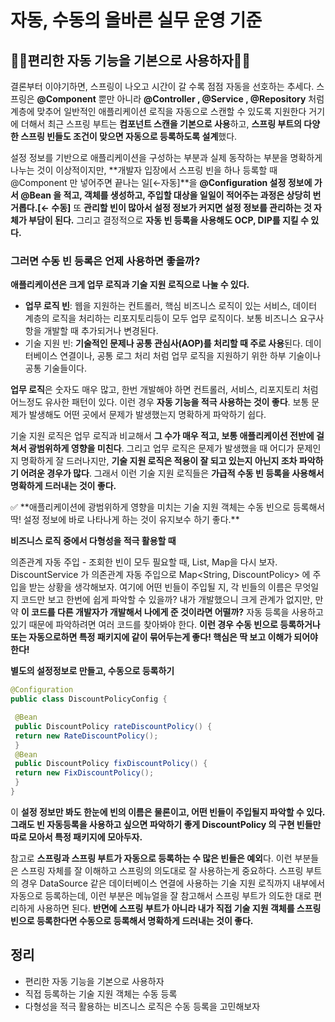 # 자동, 수동의 올바른 실무 운영 기준

## 👑🍯편리한 자동 기능을 기본으로 사용하자🍯👑

결론부터 이야기하면, 스프링이 나오고 시간이 갈 수록 점점 자동을 선호하는 추세다. 
스프링은 **@Component** 뿐만 아니라 **@Controller , @Service , @Repository** 처럼 계층에 맞추어 일반적인 애플리케이션 로직을 자동으로 스캔할 수 있도록 지원한다
거기에 더해서 최근 스프링 부트는 **컴포넌트 스캔을 기본으로 사용**하고, 
**스프링 부트의 다양한 스프링 빈들도 조건이 맞으면 자동으로 등록하도록 설계**했다.

설정 정보를 기반으로 애플리케이션을 구성하는 부분과 실제 동작하는 부분을 명확하게 나누는 것이 이상적이지만, **개발자 입장에서 스프링 빈을 하나 등록할 때 @Component 만 넣어주면 끝나는 일[←자동]**을 **@Configuration 설정 정보에 가서 @Bean 을 적고, 객체를 생성하고, 주입할 대상을 일일이 적어주는 과정은 상당히 번거롭다.[← 수동]**
또 **관리할 빈이 많아서 설정 정보가 커지면 설정 정보를 관리하는 것 자체가 부담이 된다.**
그리고 결정적으로 **자동 빈 등록을 사용해도 OCP, DIP를 지킬 수 있다.**

### **그러면 수동 빈 등록은 언제 사용하면 좋을까?**

**애플리케이션은 크게 업무 로직과 기술 지원 로직으로 나눌 수 있다.**

- **업무 로직 빈**: 웹을 지원하는 컨트롤러, 핵심 비즈니스 로직이 있는 서비스, 데이터 계층의 로직을 처리하는 리포지토리등이 모두 업무 로직이다. 보통 비즈니스 요구사항을 개발할 때 추가되거나 변경된다.
- 기술 지원 빈: **기술적인 문제나 공통 관심사(AOP)를 처리할 때 주로 사용**된다. 데이터베이스 연결이나, 공통 로그 처리 처럼 업무 로직을 지원하기 위한 하부 기술이나 공통 기술들이다.

**업무 로직**은 숫자도 매우 많고, 한번 개발해야 하면 컨트롤러, 서비스, 리포지토리 처럼 어느정도 유사한 패턴이 있다. 이런 경우 **자동 기능을 적극 사용하는 것이 좋다**. 보통 문제가 발생해도 어떤 곳에서 문제가 발생했는지 명확하게 파악하기 쉽다.

기술 지원 로직은 업무 로직과 비교해서 **그 수가 매우 적고, 보통 애플리케이션 전반에 걸쳐서 광범위하게 영향을 미친다**. 그리고 업무 로직은 문제가 발생했을 때 어디가 문제인지 명확하게 잘 드러나지만, **기술 지원 로직은 적용이 잘 되고 있는지 아닌지 조차 파악하기 어려운 경우가 많다**. 그래서 이런 기술 지원 로직들은 **가급적 수동 빈 등록을 사용해서 명확하게 드러내는 것이 좋다.**

<aside>
✅ **애플리케이션에 광범위하게 영향을 미치는 기술 지원 객체는 수동 빈으로 등록해서 딱! 설정 정보에 바로 나타나게 하는 것이 유지보수 하기 좋다.**

</aside>

**비즈니스 로직 중에서 다형성을 적극 활용할 때**

의존관계 자동 주입 - 조회한 빈이 모두 필요할 때, List, Map을 다시 보자.
DiscountService 가 의존관계 자동 주입으로 Map<String, DiscountPolicy> 에 주입을 받는 상황을 생각해보자. 여기에 어떤 빈들이 주입될 지, 각 빈들의 이름은 무엇일지 코드만 보고 한번에 쉽게 파악할 수 있을까? 내가 개발했으니 크게 관계가 없지만, 만약 **이 코드를 다른 개발자가 개발해서 나에게 준 것이라면 어떨까?**
자동 등록을 사용하고 있기 때문에 파악하려면 여러 코드를 찾아봐야 한다.
**이런 경우 수동 빈으로 등록하거나 또는 자동으로하면 특정 패키지에 같이 묶어두는게 좋다! 핵심은 딱 보고 이해가 되어야 한다!**

**별도의 설정정보로 만들고, 수동으로 등록하기**

```java
@Configuration
public class DiscountPolicyConfig {

 @Bean
 public DiscountPolicy rateDiscountPolicy() {
 return new RateDiscountPolicy();
 }
 @Bean
 public DiscountPolicy fixDiscountPolicy() {
 return new FixDiscountPolicy();
 }
}
```

이 **설정 정보만 봐도 한눈에 빈의 이름은 물론이고, 어떤 빈들이 주입될지 파악할 수 있다. 그래도 빈 자동등록을 사용하고 싶으면 파악하기 좋게 DiscountPolicy 의 구현 빈들만 따로 모아서 특정 패키지에 모아두자.**

참고로 **스프링과 스프링 부트가 자동으로 등록하는 수 많은 빈들은 예외**다. 이런 부분들은 스프링 자체를 잘 이해하고 스프링의 의도대로 잘 사용하는게 중요하다. 스프링 부트의 경우 DataSource 같은 데이터베이스 연결에 사용하는 기술 지원 로직까지 내부에서 자동으로 등록하는데, 이런 부분은 메뉴얼을 잘 참고해서 스프링 부트가 의도한 대로 편리하게 사용하면 된다. **반면에 스프링 부트가 아니라 내가 직접 기술 지원 객체를 스프링 빈으로 등록한다면 수동으로 등록해서 명확하게 드러내는 것이 좋다.**

## 정리

- 편리한 자동 기능을 기본으로 사용하자
- 직접 등록하는 기술 지원 객체는 수동 등록
- 다형성을 적극 활용하는 비즈니스 로직은 수동 등록을 고민해보자